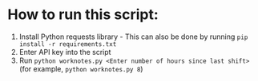 # How to run this script:

1. Install Python requests library - This can also be done by running `pip install -r requirements.txt`
2. Enter API key into the script
3. Run `python worknotes.py <Enter number of hours since last shift>` (for example, `python worknotes.py 8`)
